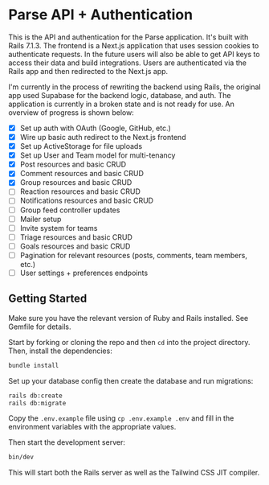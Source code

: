 # Parse API + Authentication

This is the API and authentication for the Parse application. It's built with Rails 7.1.3. The frontend is a Next.js application that uses session cookies to authenticate requests. In the future users will also be able to get API keys to access their data and build integrations. Users are authenticated via the Rails app and then redirected to the Next.js app.

I'm currently in the process of rewriting the backend using Rails, the original app used Supabase for the backend logic, database, and auth. The application is currently in a broken state and is not ready for use. An overview of progress is shown below:

- [x] Set up auth with OAuth (Google, GitHub, etc.)
- [x] Wire up basic auth redirect to the Next.js frontend
- [x] Set up ActiveStorage for file uploads
- [x] Set up User and Team model for multi-tenancy
- [x] Post resources and basic CRUD
- [x] Comment resources and basic CRUD
- [x] Group resources and basic CRUD
- [ ] Reaction resources and basic CRUD
- [ ] Notifications resources and basic CRUD
- [ ] Group feed controller updates
- [ ] Mailer setup
- [ ] Invite system for teams
- [ ] Triage resources and basic CRUD
- [ ] Goals resources and basic CRUD
- [ ] Pagination for relevant resources (posts, comments, team members, etc.)
- [ ] User settings + preferences endpoints

## Getting Started

Make sure you have the relevant version of Ruby and Rails installed. See Gemfile for details.

Start by forking or cloning the repo and then `cd` into the project directory. Then, install the dependencies:

```bash
bundle install
```

Set up your database config then create the database and run migrations:

```bash
rails db:create
rails db:migrate
```

Copy the `.env.example` file using `cp .env.example .env` and fill in the environment variables with the appropriate values.

Then start the development server:

```bash
bin/dev
```

This will start both the Rails server as well as the Tailwind CSS JIT compiler.
